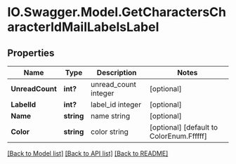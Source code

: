 # IO.Swagger.Model.GetCharactersCharacterIdMailLabelsLabel
## Properties

Name | Type | Description | Notes
------------ | ------------- | ------------- | -------------
**UnreadCount** | **int?** | unread_count integer | [optional] 
**LabelId** | **int?** | label_id integer | [optional] 
**Name** | **string** | name string | [optional] 
**Color** | **string** | color string | [optional] [default to ColorEnum.Ffffff]

[[Back to Model list]](../README.md#documentation-for-models) [[Back to API list]](../README.md#documentation-for-api-endpoints) [[Back to README]](../README.md)

